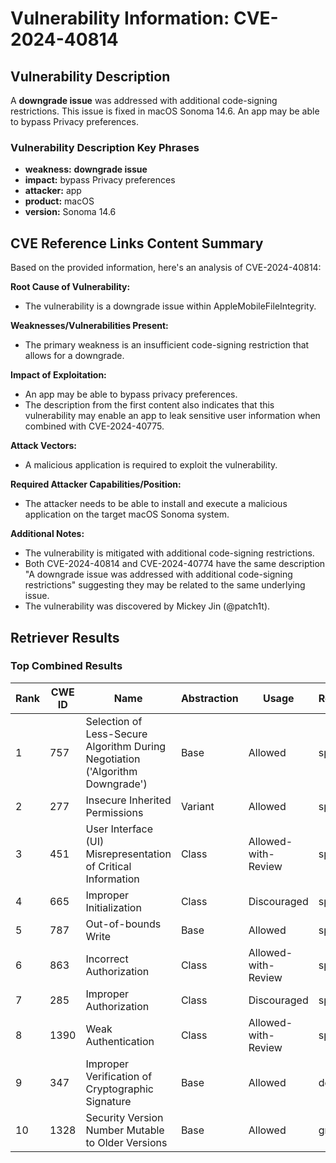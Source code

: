 # Vulnerability Information: CVE-2024-40814

## Vulnerability Description
A **downgrade issue** was addressed with additional code-signing restrictions. This issue is fixed in macOS Sonoma 14.6. An app may be able to bypass Privacy preferences.

### Vulnerability Description Key Phrases
- **weakness:** **downgrade issue**
- **impact:** bypass Privacy preferences
- **attacker:** app
- **product:** macOS
- **version:** Sonoma 14.6

## CVE Reference Links Content Summary
Based on the provided information, here's an analysis of CVE-2024-40814:

**Root Cause of Vulnerability:**
- The vulnerability is a downgrade issue within AppleMobileFileIntegrity.

**Weaknesses/Vulnerabilities Present:**
- The primary weakness is an insufficient code-signing restriction that allows for a downgrade.

**Impact of Exploitation:**
- An app may be able to bypass privacy preferences.
- The description from the first content also indicates that this vulnerability may enable an app to leak sensitive user information when combined with CVE-2024-40775.

**Attack Vectors:**
- A malicious application is required to exploit the vulnerability.

**Required Attacker Capabilities/Position:**
- The attacker needs to be able to install and execute a malicious application on the target macOS Sonoma system.

**Additional Notes:**
- The vulnerability is mitigated with additional code-signing restrictions.
- Both CVE-2024-40814 and CVE-2024-40774 have the same description "A downgrade issue was addressed with additional code-signing restrictions" suggesting they may be related to the same underlying issue.
- The vulnerability was discovered by Mickey Jin (@patch1t).

## Retriever Results

### Top Combined Results

| Rank | CWE ID | Name | Abstraction | Usage  | Retrievers | Individual Scores |
|------|--------|------|-------------|-------|------------|-------------------|
| 1 | 757 | Selection of Less-Secure Algorithm During Negotiation ('Algorithm Downgrade') | Base | Allowed | sparse | 0.185 |
| 2 | 277 | Insecure Inherited Permissions | Variant | Allowed | sparse | 0.177 |
| 3 | 451 | User Interface (UI) Misrepresentation of Critical Information | Class | Allowed-with-Review | sparse | 0.161 |
| 4 | 665 | Improper Initialization | Class | Discouraged | sparse | 0.151 |
| 5 | 787 | Out-of-bounds Write | Base | Allowed | sparse | 0.150 |
| 6 | 863 | Incorrect Authorization | Class | Allowed-with-Review | sparse | 0.148 |
| 7 | 285 | Improper Authorization | Class | Discouraged | sparse | 0.146 |
| 8 | 1390 | Weak Authentication | Class | Allowed-with-Review | sparse | 0.145 |
| 9 | 347 | Improper Verification of Cryptographic Signature | Base | Allowed | dense | 0.497 |
| 10 | 1328 | Security Version Number Mutable to Older Versions | Base | Allowed | graph | 0.002 |

